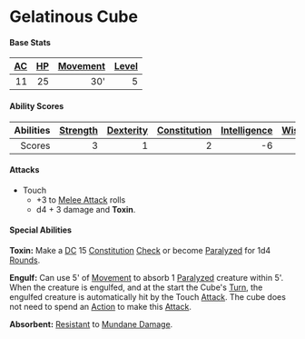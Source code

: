 # Gelatinous Cube

#### Base Stats

| [AC](../../../Player%20Characters/Derived%20Statistics/Armor%20Class.md) | [HP](../../../Player%20Characters/Derived%20Statistics/Health%20Points.md) | [Movement](../../../Game%20Procedures/Movement.md) | [Level](../../../Player%20Characters/Derived%20Statistics/Level.md) |
| -----------------------------------------------------------------------: | -------------------------------------------------------------------------: | -------------------------------------------------: | ------------------------------------------------------------------: |
|                                                                       11 |                                                                         25 |                                                30' |                                                                   5 |
#### Ability Scores

| Abilities | [Strength](../../../Player%20Characters/Chosen%20Statistics/Strength.md) | [Dexterity](../../../Player%20Characters/Chosen%20Statistics/Dexterity.md) | [Constitution](../../../Player%20Characters/Chosen%20Statistics/Constitution.md) | [Intelligence](../../../Player%20Characters/Chosen%20Statistics/Intelligence.md) | [Wisdom](../../../Player%20Characters/Chosen%20Statistics/Wisdom.md)<br> | [Charisma](../../../Player%20Characters/Chosen%20Statistics/Charisma.md)<br> |
| --------: | -----------------------------------------------------------------------: | -------------------------------------------------------------------------: | -------------------------------------------------------------------------------: | -------------------------------------------------------------------------------: | -----------------------------------------------------------------------: | ---------------------------------------------------------------------------: |
|    Scores |                                                                        3 |                                                                          1 |                                                                                2 |                                                                               -6 |                                                                        1 |                                                                           -4 |
#### Attacks
- Touch
	- +3 to [Melee Attack](../../../Game%20Procedures/Melee%20Attack.md) rolls
	- d4 + 3 damage and **Toxin**.
#### Special Abilities
**Toxin:** Make a [DC](../../../Game%20Procedures/DC.md) 15 [Constitution](../../../Player%20Characters/Chosen%20Statistics/Constitution.md) [Check](../../../Game%20Procedures/Check.md) or become [Paralyzed](../../../Conditions/Paralyzed.md) for 1d4 [Rounds](../../../Game%20Procedures/Round.md).

**Engulf:** Can use 5' of [Movement](../../../Game%20Procedures/Movement.md) to absorb 1 [Paralyzed](../../../Conditions/Paralyzed.md) creature within 5'. When the creature is engulfed, and at the start the Cube's [Turn](../../../Game%20Procedures/Turn.md), the engulfed creature is automatically hit by the Touch [Attack](../../../Game%20Procedures/Attack.md). The cube does not need to spend an [Action](../../../Game%20Procedures/Action.md) to make this [Attack](../../../Game%20Procedures/Attack.md).

**Absorbent:** [Resistant](../../../Conditions/Resistant.md) to [Mundane Damage](../../../Damage%20Types/Mundane%20Damage.md).